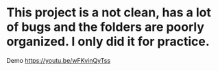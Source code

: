 # This project is a not clean, has a lot of bugs and the folders are poorly organized. I only did it for practice.

Demo 
https://youtu.be/wFKvinQyTss
